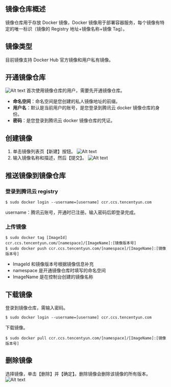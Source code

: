 ## 镜像仓库概述
镜像仓库用于存放 Docker 镜像，Docker 镜像用于部署容器服务，每个镜像有特定的唯一标识（镜像的 Registry 地址+镜像名称+镜像 Tag）。

## 镜像类型
目前镜像支持 Docker Hub 官方镜像和用户私有镜像。

## 开通镜像仓库
![Alt text](https://main.qcloudimg.com/raw/19b5216380d339b0b6b2d7742f847cbf.png)
首次使用镜像仓库的用户，需要先开通镜像仓库。

- **命名空间**：命名空间是您创建的私人镜像地址的前缀。
- **用户名**：默认是当前用户的账号，是您登录到腾讯云 docker 镜像仓库的身份。
- **密码**：是您登录到腾讯云 docker 镜像仓库的凭证。

## 创建镜像
1. 单击镜像列表页【新建】按钮。
![Alt text](https://main.qcloudimg.com/raw/2c704951542f736e21ce0d5cec1c178c.png)
2. 输入镜像名称和描述，然后【提交】。
![Alt text](https://main.qcloudimg.com/raw/c10278379a87f962c24c42abb83746ca.png)

## 推送镜像到镜像仓库
### 登录到腾讯云 registry
```
$ sudo docker login --username=[username] ccr.ccs.tencentyun.com
```
username：腾讯云账号，开通时已注册。输入密码后即登录完成。
### 上传镜像
```
$ sudo docker tag [ImageId] ccr.ccs.tencentyun.com/[namespace]/[ImageName]:[镜像版本号]
$ sudo docker push ccr.ccs.tencentyun.com/[namespace]/[ImageName]:[镜像版本号]
```
- ImageId 和镜像版本号根据镜像信息补充
- namespace 是开通镜像仓库时填写的命名空间
- ImageName 是在控制台创建的镜像名称


## 下载镜像
登录到镜像仓库，需输入密码。
```
$ sudo docker login --username=[username] ccr.ccs.tencentyun.com
```
下载镜像。
```
$ sudo docker pull ccr.ccs.tencentyun.com/[namespace]/[ImageName]:[镜像版本号]
```

## 删除镜像
选择镜像，单击【删除】并【确定】。删除镜像会删除该镜像的所有版本。
![Alt text](https://main.qcloudimg.com/raw/cb73a61a4aa649373b2bcaa41af38143.png)
